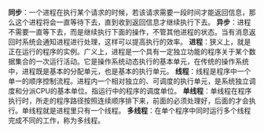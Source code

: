 

**同步**：一个进程在执行某个请求的时候，若该请求需要一段时间才能返回信息，那么这个进程将会一直等待下去，直到收到返回信息才继续执行下去。
**异步**：进程不需要一直等下去，而是继续执行下面的操作，不管其他进程的状态。当有消息返回时系统会通知进程进行处理，这样可以提高执行的效率。
**进程**：狭义上，就是正在运行的程序的实例。广义上，进程是一个具有一定独立功能的程序关于某个数据集合的一次运行活动。它是操作系统动态执行的基本单元，在传统的操作系统中，进程既是基本的分配单元，也是基本的执行单元。
**线程**：线程是程序中一个单一的顺序控制流程。进程内一个相对独立的、可调度的执行单元，是系统独立调度和分派CPU的基本单位。指运行中的程序的调度单位。
**单线程**：单线程在程序执行时，所走的程序路径按照连续顺序排下来，前面的必须处理好，后面的才会执行。单线程就是进程里只有一个线程。
**多线程**：在单个程序中同时运行多个线程完成不同的工作，称为多线程。
